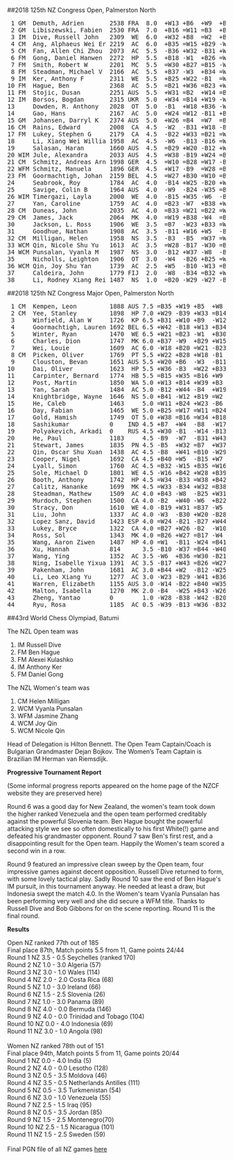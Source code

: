 ##2018 125th NZ Congress Open, Palmerston North

<pre>
 1 GM  Demuth, Adrien       2538 FRA  8.0  +W13 +B6  +W9  +B12 +W3  +B10 =W2  =B8  +W7
 2 GM  Libiszewski, Fabien  2530 FRA  7.0  +B16 =W11 =B3  +B7  =W6  +W15 =B1  +B9  +W8
 3 IM  Dive, Russell John   2309  WE  6.0  +W32 +B8  =W2  +B4  -B1  -W11 +B23 =W14 +B6
 4 CM  Ang, Alphaeus Wei Er 2219  AC  6.0  +B35 =W15 +B29 -W3  =B19 =W20 =B13 +W12 +B14
 5 CM  Fan, Allen Chi Zhou  2073  AC  5.5  -B36 +W32 -B31 +W34 +B22 -W12 +B28 +W13 =B15
 6 FM  Gong, Daniel Hanwen  2272  HP  5.5  +B18 -W1  +B26 =W23 =B2  +W28 =B11 +B10 -W3
 7 FM  Smith, Robert W      2201  MC  5.5  =W30 +B27 =B15 -W2  =W8  +B21 +W17 +B11 -B1
 8 FM  Steadman, Michael V  2166  AC  5.5  +B37 -W3  +B34 =W15 =B7  +W19 +B12 =W1  -B2
 9 IM  Ker, Anthony F       2311  WE  5.5  +B25 +W22 -B1  =W11 =B14 =W23 +B20 -W2  +B21
10 FM  Hague, Ben           2368  AC  5.5  =B21 +W36 =B23 +W31 +B11 -W1  =B14 -W6  +B20
11 FM  Stojic, Dusan        2251 AUS  5.5  +W31 =B2  +W14 =B9  -W10 +B3  =W6  -W7  +B19
12 IM  Borsos, Bogdan       2315 UKR  5.0  +W34 =B14 +W19 -W1  =B23 +B5  -W8  -B4  +W17
13     Dowden, R. Anthony   2028  OT  5.0  -B1  +W18 +B36 -W14 =W17 +B24 =W4  -B5  +W25
14     Gao, Hans            2167  AC  5.0  +W24 =W12 -B11 +B13 =W9  +B27 =W10 =B3  -W4
15 GM  Johansen, Darryl K   2374 AUS  5.0  +W26 =B4  =W7  =B8  =W27 -B2  +W24 =B19 =W5
16 CM  Rains, Edward        2008  CA  4.5  -W2  -B31 +W18 -B19 -W34 +B35 +W32 +B36 =B23
17 FM  Lukey, Stephen G     2179  CA  4.5  -B22 +W33 =B21 =W20 =B13 +W36 -B7  +W29 -B12
18     Li, Xiang Wei Willia 1958  AC  4.5  -W6  -B13 -B16 =W25 +B38 +W33 +B36 =W23 =B22
19     Salasan, Haran       1660 AUS  4.5  =B29 +W20 -B12 +W16 =W4  -B8  +B26 =W15 -W11
20 WIM Jule, Alexandra      2033 AUS  4.5  =W38 -B19 +W24 =B17 +W30 =B4  -W9  +B27 -W10
21 CM  Schmitz, Andreas Arn 1998 GER  4.5  =W10 =B28 =W17 -B27 +W35 -W7  +B31 +B34 -W9
22 WFM Schmitz, Manuela     1896 GER  4.5  +W17 -B9  =W28 =B30 -W5  =B32 =W34 +B24 =W18
23 FM  Goormachtigh, Johan  2159 BEL  4.5  =W27 +B30 =W10 =B6  =W12 =B9  -W3  =B18 =W16
24     Seabrook, Roy        1784  AC  4.0  -B14 +W25 -B20 +W26 +B29 -W13 -B15 -W22 +B37
25     Savige, Colin B      1964 AUS  4.0  -W9  -B24 -W35 =B18 =B33 +W38 +W30 +B28 -B13
26 WIM Timergazi, Layla     2000  WE  4.0  -B15 +W35 -W6  -B24 =W32 +B37 -W19 =B33 +W34
27     Yan, Caroline        1759  AC  4.0  =B23 -W7  +B38 +W21 =B15 -W14 =B29 -W20 =B31
28 CM  Duneas, John         2035  AC  4.0  =B33 =W21 =B22 =W29 +B31 -B6  -W5  -W25 +B35
29 CM  James, Jack          2064  MK  4.0  =W19 +B38 -W4  =B28 -W24 +B30 =W27 -B17 =W32
30     Jackson, L. Ross     1906  WE  3.5  =B7  -W23 +B33 =W22 -B20 -W29 -B25 =B37 +W36
31     Goodhue, Nathan      1908  AC  3.5  -B11 +W16 +W5  -B10 -W28 =B34 -W21 =B35 =W27
32 CM  Milligan, Helen      1958  NS  3.5  -B3  -B5  =W37 =W33 =B26 =W22 -B16 +W38 =B29
33 WCM Qin, Nicole Shu Yu   1613  AC  3.5  =W28 -B17 -W30 =B32 =W25 -B18 +W37 =W26 =B38
34 WCM Punsalan, Vyanla M   1987  NS  3.0  -B12 +W37 -W8  -B5  +B16 =W31 =B22 -W21 -B26
35     Nicholls, Leighton   1906  OT  3.0  -W4  -B26 +B25 =W36 -B21 -W16 +B38 =W31 -W28
36 WCM Qin, Joy Shu Yan     1739  AC  2.5  +W5  -B10 -W13 =B35 +W37 -B17 -W18 -W16 -B30
37     Caldeira, John       1779 FIJ  2.0  -W8  -B34 =B32 +W38 -B36 -W26 -B33 =W30 -W24
38     Li, Rodney Xiang Rei 1487  NS  1.0  =B20 -W29 -W27 -B37 -W18 -B25 -W35 -B32 =W33
</pre>

##2018 125th NZ Congress Major Open, Palmerston North

<pre>
 1 CM  Kempen, Leon         1888 AUS 7.5 =B35 +W19 +B5  +W8  +B12 +W4  =B2  =W3  +B14
 2 CM  Yee, Stanley         1898  HP 7.0 +W29 -B39 +W33 =B14 +W10 +B6  =W1  +B12 +B8
 3     Winfield, Alan W     1726  KP 6.5 +B31 +W10 +B9  -W12 -B8  +W15 +B25 =B1  +W13
 4     Goormachtigh, Lauren 1692 BEL 6.5 +W42 -B18 +W13 +B34 +W21 -B1  +W24 +B17 =W5
 5     Winter, Ryan         1470  WE 6.5 +W21 =B23 -W1  +B30 +W39 +B11 +B12 =W8  =B4
 6     Charles, Dion        1747  MK 6.0 +B37 -W9  +B29 +W15 =B25 -W2  +W21 =B13 +W12
 7     Wei, Louie           1609  AC 6.0 -W18 +B20 =W21 -B23 +W41 =B10 +W19 +W26 +B24
 8 CM  Picken, Oliver       1769  PT 5.5 +W22 +B28 +W18 -B1  +W3  -W12 +B23 =B5  -W2
 9     Clouston, Bevan      1651 AUS 5.5 +W20 +B6  -W3  -B11 +W38 -B24 =W18 +B39 +W25
10     Dai, Oliver          1623  HP 5.5 +W36 -B3  =W22 +B33 -B2  =W7  +B34 =W11 +B23
11     Carpinter, Bernard   1774  HB 5.5 =B15 +W35 =B16 +W9  =B17 -W5  =W13 =B10 +W18
12     Post, Martin         1850  WA 5.0 +W13 +B14 +W39 +B3  -W1  +B8  -W5  -W2  -B6
13     Yan, Sarah           1484  AC 5.0 -B12 +W44 -B4  +W19 +B26 +W27 =B11 =W6  -B3
14     Knightbridge, Wayne  1646  NS 5.0 +B41 -W12 +B19 =W2  =B15 +W16 =W17 =B25 -W1
15     He, Caleb            1463     5.0 =W11 +B24 +W23 -B6  =W14 -B3  +W39 =B21 =W17
16     Day, Fabian          1465  WE 5.0 +B25 =W17 =W11 =B24 =W23 -B14 =B27 +W33 =B26
17     Gold, Hamish         1749  OT 5.0 +W38 =B16 =W34 +B18 =W11 =W25 =B14 -W4  =B15
18     Sashikumar           0    IND 4.5 +B7  +W4  -B8  -W17 -B27 +W37 =B9  +W35 -B11
19     Polyakevich, Arkadi  0    RUS 4.5 +W30 -B1  -W14 -B13 +W36 +B28 -B7  +W37 =B27
20     He, Paul             1183     4.5 -B9  -W7  -B31 +W43 -B40 +W44 +B41 +B32 =W22
21     Stewart, James       1835  PN 4.5 -B5  +W32 =B7  +W37 -B4  +W22 -B6  =W15 =B35
22     Qin, Oscar Shu Xuan  1438  AC 4.5 -B8  +W41 =B10 -W29 +B37 -B21 +W28 =W27 =B20
23     Cooper, Nigel        1692  CA 4.5 +B40 =W5  -B15 +W7  =B16 +W34 -W8  =B24 -W10
24     Lyall, Simon         1760  AC 4.5 =B32 -W15 +B35 =W16 +B29 +W9  -B4  =W23 -W7
25     Sole, Michael D      1801  WE 4.5 -W16 +B42 +W28 +B39 =W6  =B17 -W3  =W14 -B9
26     Booth, Anthony       1742  HP 4.5 =W34 -B33 =W38 +B42 -W13 +B30 +W29 -B7  =W16
27     Calitz, Hananke      1699  MK 4.5 =W33 -B34 +W32 =B38 +W18 -B13 =W16 =B22 =W19
28     Steadman, Mathew     1509  AC 4.0 +B43 -W8  -B25 +W31 -B34 -W19 -B22 +W44 +B41
29     Murdoch, Stephen     1500  CA 4.0 -B2  +W40 -W6  +B22 -W24 +B32 -B26 =W34 =B33
30     Stracy, Don          1610  WE 4.0 -B19 +W31 =B37 -W5  +B33 -W26 -B35 +W38 =B34
31     Liu, John            1337  AC 4.0 -W3  -B30 +W20 -B28 =W32 =B41 -B36 +W43 +B40
32     Lopez Sanz, David    1423 ESP 4.0 =W24 -B21 -B27 +W44 =B31 -W29 +B40 -W20 +B43
33     Lukey, Bryce         1322  CA 4.0 =B27 +W26 -B2  -W10 -W30 +B42 +W38 -B16 =W29
34     Ross, Sol            1343  MK 4.0 =B26 +W27 =B17 -W4  +W28 -B23 -W10 =B29 =W30
35     Wang, Aaron Ziwen    1487  HP 4.0 =W1  -B11 -W24 =B41 +W42 =B38 +W30 -B18 =W21
36     Xu, Hannah           814      3.5 -B10 -W37 =B44 -W40 -B19 +B43 +W31 -W41 +B39
37     Wang, Ying           1352  AC 3.5 -W6  +B36 =W30 -B21 -W22 -B18 +W43 -B19 +W42
38     Ning, Isabelle Yixua 1391  AC 3.5 -B17 +W43 =B26 =W27 -B9  =W35 -B33 -B30 +W44
39     Pakenham, John       1681  AC 3.0 +B44 +W2  -B12 -W25 -B5  +W40 -B15 -W9  -W36
40     Li, Leo Xiang Yu     1277  AC 3.0 -W23 -B29 -W41 +B36 +W20 -B39 -W32 +B42 -W31
41     Warren, Elizabeth    1155 AUS 3.0 -W14 -B22 +B40 =W35 -B7  =W31 -W20 +B36 -W28
42     Malton, Isabella     1270  MK 2.0 -B4  -W25 +B43 -W26 -B35 -W33 +B44 -W40 -B37
43     Zheng, Yantao        0        1.0 -W28 -B38 -W42 -B20 +B44 -W36 -B37 -B31 -W32
44     Ryu, Rosa            1185  AC 0.5 -W39 -B13 =W36 -B32 -W43 -B20 -W42 -B28 -B38
</pre>

##43rd World Chess Olympiad, Batumi

The NZL Open team was
<ol>
<li>IM Russell Dive</li>
<li>FM Ben Hague</li>
<li>FM Alexei Kulashko</li>
<li>IM Anthony Ker</li>
<li>FM Daniel Gong</li>
</ol>
                            
The NZL Women's team was
<ol>
<li>CM Helen Milligan</li>
<li>WCM Vyanla Punsalan</li>
<li>WFM Jasmine Zhang</li>
<li>WCM Joy Qin</li>
<li>WCM Nicole Qin</li>
</ol>

Head of Delegation is Hilton Bennett. The Open Team Captain/Coach is Bulgarian Grandmaster
Dejan Bojkov. The Women’s Team Captain is Brazilian IM Herman van Riemsdijk.

<B>Progressive Tournament Report</B>

(Some informal progress reports appeared on the home page of the NZCF website they are preserved here)

Round 6 was a good day for New Zealand, the women's team took down the higher ranked
Venezuela and the open team performed creditably against the powerful Slovenia team.
Ben Hague bought the powerful attacking style we see so often domestically to his
first White(!) game and defeated his grandmaster opponent. Round 7 saw Ben's first
rest, and a disappointing result for the Open team. Happily the Women's team scored
a second win in a row.

Round 9 featured an impressive clean sweep by the Open team, four impressive games against
decent opposition. Russell Dive returned to form, with some lovely tactical play.
Sadly Round 10 saw the end of Ben Hague's IM pursuit, in this tournament anyway. He needed
at least a draw, but Indonesia swept the match 4.0. In the Women's team Vyanla Punsalan
has been performing very well and she did secure a WFM title. Thanks to Russell Dive
and Bob Gibbons for on the scene reporting. Round 11 is the final round.

<B>Results</B>

Open NZ ranked 77th out of 185
<br>Final place 87th, Match points 5.5 from 11, Game points 24/44
<br>Round 1 NZ 3.5 - 0.5 Seychelles (ranked 170)
<br>Round 2 NZ 1.0 - 3.0 Algeria (57)
<br>Round 3 NZ 3.0 - 1.0 Wales (114)
<br>Round 4 NZ 2.0 - 2.0 Costa Rica (68)
<br>Round 5 NZ 1.0 - 3.0 Ireland (66)
<br>Round 6 NZ 1.5 - 2.5 Slovenia (26)
<br>Round 7 NZ 1.0 - 3.0 Panama (89)
<br>Round 8 NZ 4.0 - 0.0 Bermuda (146)
<br>Round 9 NZ 4.0 - 0.0 Trinidad and Tobago (104)
<br>Round 10 NZ 0.0 - 4.0 Indonesia (69)
<br>Round 11 NZ 3.0 - 1.0 Angola (98)
<br>
<br>Women NZ ranked 78th out of 151
<br>Final place 94th, Match points 5 from 11, Game points 20/44
<br>Round 1 NZ 0.0 - 4.0 India (5)
<br>Round 2 NZ 4.0 - 0.0 Lesotho (128)
<br>Round 3 NZ 0.5 - 3.5 Moldova (46)
<br>Round 4 NZ 3.5 - 0.5 Netherlands Antilles (111)
<br>Round 5 NZ 0.5 - 3.5 Turkmenistan (54)
<br>Round 6 NZ 3.0 - 1.0 Venezuela (55)
<br>Round 7 NZ 2.5 - 1.5 Iraq (95)
<br>Round 8 NZ 0.5 - 3.5 Jordan (85)
<br>Round 9 NZ 1.5 - 2.5 Montenegro(70)
<br>Round 10 NZ 2.5 - 1.5 Nicaragua (101)
<br>Round 11 NZ 1.5 - 2.5 Sweden (59)
<br>
<br>Final PGN file of all NZ games <A HREF="downloads/NZL-Olympiad-2018.pgn">here</A>

